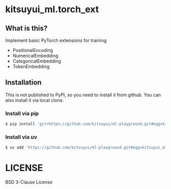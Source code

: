 # kitsuyui_ml.torch_ext

## What is this?

Implement basic PyTorch extensions for training

- PositionalEncoding
- NumericalEmbedding
- CategoricalEmbedding
- TokenEmbedding

## Installation

This is not published to PyPI, so you need to install it from github.
You can also install it via local clone.

### Install via pip

```sh
$ pip install 'git+https://github.com/kitsuyui/ml-playground.git#egg=kitsuyui_ml.torch_ext&subdirectory=packages/torch_ext'
```

### Install via uv

```sh
$ uv add 'https://github.com/kitsuyui/ml-playground.git#egg=kitsuyui_ml.torch_ext&subdirectory=packages/torch_ext'
```

# LICENSE

BSD 3-Clause License
